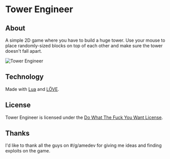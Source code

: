 Tower Engineer
==============

About
-----
A simple 2D game where you have to build a huge tower. Use your mouse to place randomly-sized blocks on top of each other and make sure the tower doesn't fall apart.

![Tower Engineer](https://raw.github.com/davidgomes/tower-engineer/master/screenshot.png "Tower Engineer")

Technology
----------
Made with [Lua](http://www.lua.org) and [LÖVE](http://www.love2d.org).

License
-------
Tower Engineer is licensed under the [Do What The Fuck You Want License](https://github.com/davidgomes/tower-engineer/blob/master/LICENSE).

Thanks
------
I'd like to thank all the guys on #/g/amedev for giving me ideas and finding exploits on the game.